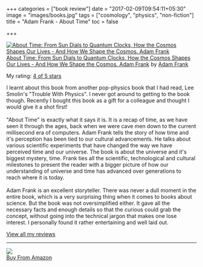 +++
categories = ["book review"]
date = "2017-02-09T09:54:11+05:30"
image = "images/books.jpg"
tags = ["cosmology", "physics", "non-fiction"]
title = "Adam Frank - About Time"
toc = false

+++

<a href="https://www.goodreads.com/book/show/17248885-about-time" style="float: left; padding-right: 20px"><img border="0" alt="About Time: From Sun Dials to Quantum Clocks, How the Cosmos Shapes Our Lives - And How We Shape the Cosmos. Adam Frank" src="https://images.gr-assets.com/books/1394308968m/17248885.jpg" /></a><a href="https://www.goodreads.com/book/show/17248885-about-time">About Time: From Sun Dials to Quantum Clocks, How the Cosmos Shapes Our Lives - And How We Shape the Cosmos. Adam Frank</a> by <a href="https://www.goodreads.com/author/show/176825.Adam_Frank">Adam Frank</a>

My rating: <a href="https://www.goodreads.com/review/show/1075964513">4 of 5 stars</a>

I learnt about this book from another pop-physics book that I had read, Lee Smolin's "Trouble With Physics". I never got around to getting to the book though. Recently I bought this book as a gift for a colleague and thought I would give it a shot first!<br /><br />"About Time" is exactly what it says it is. It is a recap of time, as we have seen it through the ages, back when we were cave men down to the current millisecond era of computers. Adam Frank tells the story of how time and it's perception has been tied to our cultural advancements. He talks about various scientific experiments that have changed the way we have perceived time and our universe. The book is about the universe and it's biggest mystery, time. Frank ties all the scientific, technological and cultural milestones to present the reader with a bigger picture of how our understanding of universe and time has advanced over generations to reach where it is today.<br /><br />Adam Frank is an excellent storyteller. There was never a dull moment in the entire book, which is a very surprising thing when it comes to books about science. But the book was not oversimplified either. It gave all the necessary facts and enough details so that the curious could grab the concept, without going into the technical jargon that makes one lose interest. I personally found it rather entertaining and well laid out.

<a href="https://www.goodreads.com/review/list/20996466-karan-gupta">View all my reviews</a>

<hr />

<p class="unscaledimg">
	<a target="_blank"  href="https://www.amazon.in/gp/product/1851689648/ref=as_li_tl?ie=UTF8&camp=3638&creative=24630&creativeASIN=1851689648&linkCode=as2&tag=readings0c-21&linkId=157808c7ed0eed2f811009cc5adb36f7"><img border="0" src="//ws-in.amazon-adsystem.com/widgets/q?_encoding=UTF8&MarketPlace=IN&ASIN=1851689648&ServiceVersion=20070822&ID=AsinImage&WS=1&Format=_SL250_&tag=readings0c-21" ><br>Buy From Amazon</a><img src="//ir-in.amazon-adsystem.com/e/ir?t=readings0c-21&l=am2&o=31&a=1851689648" width="1" height="1" border="0" alt="" style="border:none !important; margin:0px !important;" />
</p>